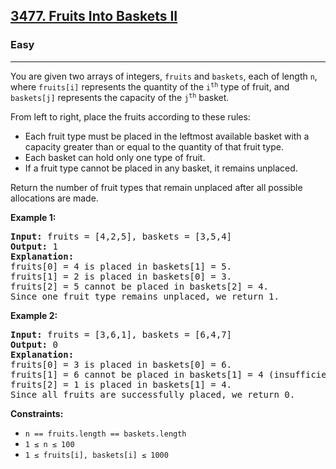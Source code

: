 <h2><a href="https://leetcode.com/problems/fruits-into-baskets-ii/">3477. Fruits Into Baskets II</a></h2>
<h3>Easy</h3>
<hr>
<div>
<p>You are given two arrays of integers, <code>fruits</code> and <code>baskets</code>, each of length <code>n</code>, where <code>fruits[i]</code> represents the quantity of the <code>i<sup>th</sup></code> type of fruit, and <code>baskets[j]</code> represents the capacity of the <code>j<sup>th</sup></code> basket.</p>

<p>From left to right, place the fruits according to these rules:</p>
<ul>
  <li>Each fruit type must be placed in the leftmost available basket with a capacity greater than or equal to the quantity of that fruit type.</li>
  <li>Each basket can hold only one type of fruit.</li>
  <li>If a fruit type cannot be placed in any basket, it remains unplaced.</li>
</ul>

<p>Return the number of fruit types that remain unplaced after all possible allocations are made.</p>

<p><strong class="example">Example 1:</strong></p>
<pre><strong>Input:</strong> fruits = [4,2,5], baskets = [3,5,4]
<strong>Output:</strong> 1
<strong>Explanation:</strong> 
fruits[0] = 4 is placed in baskets[1] = 5.
fruits[1] = 2 is placed in baskets[0] = 3.
fruits[2] = 5 cannot be placed in baskets[2] = 4.
Since one fruit type remains unplaced, we return 1.
</pre>

<p><strong class="example">Example 2:</strong></p>
<pre><strong>Input:</strong> fruits = [3,6,1], baskets = [6,4,7]
<strong>Output:</strong> 0
<strong>Explanation:</strong> 
fruits[0] = 3 is placed in baskets[0] = 6.
fruits[1] = 6 cannot be placed in baskets[1] = 4 (insufficient capacity) but can be placed in the next available basket, baskets[2] = 7.
fruits[2] = 1 is placed in baskets[1] = 4.
Since all fruits are successfully placed, we return 0.
</pre>

<p><strong>Constraints:</strong></p>
<ul>
  <li><code>n == fruits.length == baskets.length</code></li>
  <li><code>1 &le; n &le; 100</code></li>
  <li><code>1 &le; fruits[i], baskets[i] &le; 1000</code></li>
</ul>
</div>
